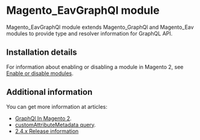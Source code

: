 # Magento_EavGraphQl module

Magento_EavGraphQl module extends Magento_GraphQl and Magento_Eav modules to provide type and resolver information for GraphQL API.

## Installation details

For information about enabling or disabling a module in Magento 2, see [Enable or disable modules](https://experienceleague.adobe.com/docs/commerce-operations/installation-guide/tutorials/manage-modules.html).

## Additional information

You can get more information at articles:

- [GraphQl In Magento 2](https://devdocs.magento.com/guides/v2.4/graphql).
- [customAttributeMetadata query](https://devdocs.magento.com/guides/v2.4/graphql/queries/custom-attribute-metadata.html).
- [2.4.x Release information](https://devdocs.magento.com/guides/v2.4/release-notes/bk-release-notes.html)
